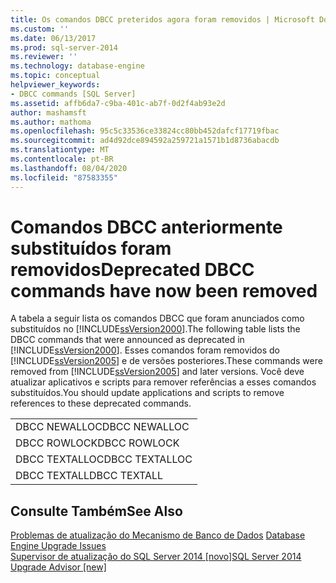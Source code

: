 ```yaml
---
title: Os comandos DBCC preteridos agora foram removidos | Microsoft Docs
ms.custom: ''
ms.date: 06/13/2017
ms.prod: sql-server-2014
ms.reviewer: ''
ms.technology: database-engine
ms.topic: conceptual
helpviewer_keywords:
- DBCC commands [SQL Server]
ms.assetid: affb6da7-c9ba-401c-ab7f-0d2f4ab93e2d
author: mashamsft
ms.author: mathoma
ms.openlocfilehash: 95c5c33536ce33824cc80bb452dafcf17719fbac
ms.sourcegitcommit: ad4d92dce894592a259721a1571b1d8736abacdb
ms.translationtype: MT
ms.contentlocale: pt-BR
ms.lasthandoff: 08/04/2020
ms.locfileid: "87583355"
---
```

# <a name="deprecated-dbcc-commands-have-now-been-removed"></a><span data-ttu-id="9c9ff-102">Comandos DBCC anteriormente substituídos foram removidos</span><span class="sxs-lookup"><span data-stu-id="9c9ff-102">Deprecated DBCC commands have now been removed</span></span>
  <span data-ttu-id="9c9ff-103">A tabela a seguir lista os comandos DBCC que foram anunciados como substituídos no [!INCLUDE[ssVersion2000](../../includes/ssversion2000-md.md)].</span><span class="sxs-lookup"><span data-stu-id="9c9ff-103">The following table lists the DBCC commands that were announced as deprecated in [!INCLUDE[ssVersion2000](../../includes/ssversion2000-md.md)].</span></span> <span data-ttu-id="9c9ff-104">Esses comandos foram removidos do [!INCLUDE[ssVersion2005](../../includes/ssversion2005-md.md)] e de versões posteriores.</span><span class="sxs-lookup"><span data-stu-id="9c9ff-104">These commands were removed from [!INCLUDE[ssVersion2005](../../includes/ssversion2005-md.md)] and later versions.</span></span> <span data-ttu-id="9c9ff-105">Você deve atualizar aplicativos e scripts para remover referências a esses comandos substituídos.</span><span class="sxs-lookup"><span data-stu-id="9c9ff-105">You should update applications and scripts to remove references to these deprecated commands.</span></span>  
  
||  
|-|  
|<span data-ttu-id="9c9ff-106">DBCC NEWALLOC</span><span class="sxs-lookup"><span data-stu-id="9c9ff-106">DBCC NEWALLOC</span></span>|  
|<span data-ttu-id="9c9ff-107">DBCC ROWLOCK</span><span class="sxs-lookup"><span data-stu-id="9c9ff-107">DBCC ROWLOCK</span></span>|  
|<span data-ttu-id="9c9ff-108">DBCC TEXTALLOC</span><span class="sxs-lookup"><span data-stu-id="9c9ff-108">DBCC TEXTALLOC</span></span>|  
|<span data-ttu-id="9c9ff-109">DBCC TEXTALL</span><span class="sxs-lookup"><span data-stu-id="9c9ff-109">DBCC TEXTALL</span></span>|  
  
## <a name="see-also"></a><span data-ttu-id="9c9ff-110">Consulte Também</span><span class="sxs-lookup"><span data-stu-id="9c9ff-110">See Also</span></span>  
 <span data-ttu-id="9c9ff-111">[Problemas de atualização do Mecanismo de Banco de Dados](../../../2014/sql-server/install/database-engine-upgrade-issues.md) </span><span class="sxs-lookup"><span data-stu-id="9c9ff-111">[Database Engine Upgrade Issues](../../../2014/sql-server/install/database-engine-upgrade-issues.md) </span></span>  
 [<span data-ttu-id="9c9ff-112">Supervisor de atualização do SQL Server 2014 &#91;novo&#93;</span><span class="sxs-lookup"><span data-stu-id="9c9ff-112">SQL Server 2014 Upgrade Advisor &#91;new&#93;</span></span>](sql-server-2014-upgrade-advisor.md)  
  
  
